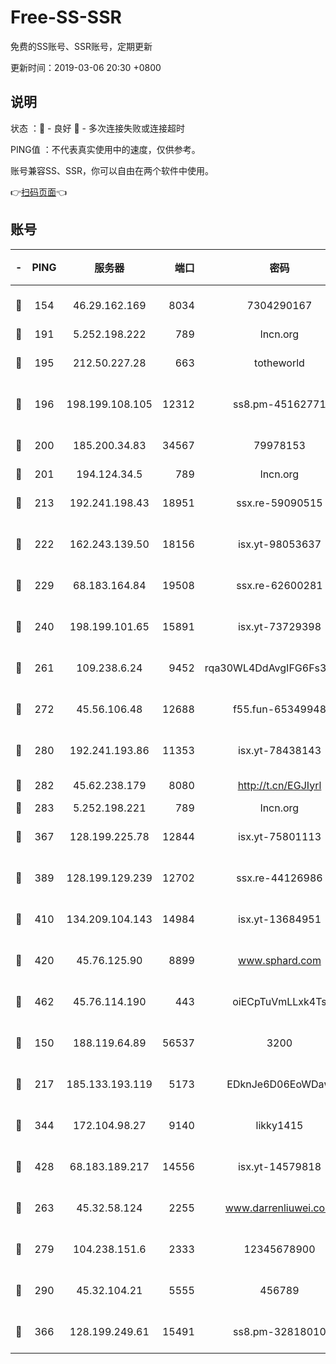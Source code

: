 # Free-SS-SSR

免费的SS账号、SSR账号，定期更新

更新时间：2019-03-06 20:30 +0800

## 说明

状态     ：🙂 - 良好 🙁 - 多次连接失败或连接超时

PING值   ：不代表真实使用中的速度，仅供参考。

账号兼容SS、SSR，你可以自由在两个软件中使用。

👉[扫码页面](https://liesauer.github.io/Free-SS-SSR/)👈

## 账号

|-|PING|服务器|端口|密码|加密方式|区域|
|:----:|:----:|:-----:|-----:|:----:|:----:|:----:|
|🙂|154|46.29.162.169|8034|7304290167|aes-256-cfb|RU|
|🙂|191|5.252.198.222|789|lncn.org|rc4|JP|
|🙂|195|212.50.227.28|663|totheworld|aes-256-cfb|US|
|🙂|196|198.199.108.105|12312|ss8.pm-45162771|aes-256-cfb|US|
|🙂|200|185.200.34.83|34567|79978153|aes-256-cfb|US|
|🙂|201|194.124.34.5|789|lncn.org|rc4|JP|
|🙂|213|192.241.198.43|18951|ssx.re-59090515|aes-256-cfb|US|
|🙂|222|162.243.139.50|18156|isx.yt-98053637|aes-256-cfb|US|
|🙂|229|68.183.164.84|19508|ssx.re-62600281|aes-256-cfb|US|
|🙂|240|198.199.101.65|15891|isx.yt-73729398|aes-256-cfb|US|
|🙂|261|109.238.6.24|9452|rqa30WL4DdAvgIFG6Fs3znzTa|aes-256-cfb|FR|
|🙂|272|45.56.106.48|12688|f55.fun-65349948|aes-256-cfb|US|
|🙂|280|192.241.193.86|11353|isx.yt-78438143|aes-256-cfb|US|
|🙂|282|45.62.238.179|8080|http://t.cn/EGJIyrl|rc4-md5|CA|
|🙂|283|5.252.198.221|789|lncn.org|rc4|JP|
|🙂|367|128.199.225.78|12844|isx.yt-75801113|aes-256-cfb|SG|
|🙂|389|128.199.129.239|12702|ssx.re-44126986|aes-256-cfb|SG|
|🙂|410|134.209.104.143|14984|isx.yt-13684951|aes-256-cfb|SG|
|🙂|420|45.76.125.90|8899|www.sphard.com|aes-256-cfb|AU|
|🙂|462|45.76.114.190|443|oiECpTuVmLLxk4Ts|aes-256-cfb|AU|
|🙂|150|188.119.64.89|56537|3200|aes-256-cfb|RU|
|🙂|217|185.133.193.119|5173|EDknJe6D06EoWDaw|aes-256-cfb|US|
|🙂|344|172.104.98.27|9140|likky1415|aes-256-cfb|JP|
|🙂|428|68.183.189.217|14556|isx.yt-14579818|aes-256-cfb|SG|
|🙁|263|45.32.58.124|2255|www.darrenliuwei.com|aes-256-cfb|JP|
|🙁|279|104.238.151.6|2333|12345678900|aes-256-cfb|JP|
|🙁|290|45.32.104.21|5555|456789|aes-256-cfb|SG|
|🙁|366|128.199.249.61|15491|ss8.pm-32818010|aes-256-cfb|SG|
